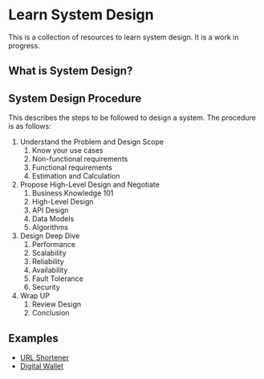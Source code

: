 # Learn System Design

This is a collection of resources to learn system design. It is a work in progress.

## What is System Design?

## System Design Procedure

This describes the steps to be followed to design a system. The procedure is as follows:

1. Understand the Problem and Design Scope
    1. Know your use cases
    2. Non-functional requirements
    3. Functional requirements
    4. Estimation and Calculation
2. Propose High-Level Design and Negotiate
    1. Business Knowledge 101
    2. High-Level Design
    3. API Design
    4. Data Models
    5. Algorithms
3. Design Deep Dive
    1. Performance
    2. Scalability
    3. Reliability
    4. Availability
    5. Fault Tolerance
    6. Security
4. Wrap UP
    1. Review Design
    2. Conclusion

## Examples

- [URL Shortener](markdown/url-shortener.md)
- [Digital Wallet](markdown/digital-wallet.md)

